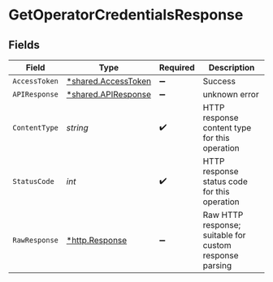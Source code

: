 # GetOperatorCredentialsResponse


## Fields

| Field                                                     | Type                                                      | Required                                                  | Description                                               |
| --------------------------------------------------------- | --------------------------------------------------------- | --------------------------------------------------------- | --------------------------------------------------------- |
| `AccessToken`                                             | [*shared.AccessToken](../../models/shared/accesstoken.md) | :heavy_minus_sign:                                        | Success                                                   |
| `APIResponse`                                             | [*shared.APIResponse](../../models/shared/apiresponse.md) | :heavy_minus_sign:                                        | unknown error                                             |
| `ContentType`                                             | *string*                                                  | :heavy_check_mark:                                        | HTTP response content type for this operation             |
| `StatusCode`                                              | *int*                                                     | :heavy_check_mark:                                        | HTTP response status code for this operation              |
| `RawResponse`                                             | [*http.Response](https://pkg.go.dev/net/http#Response)    | :heavy_minus_sign:                                        | Raw HTTP response; suitable for custom response parsing   |